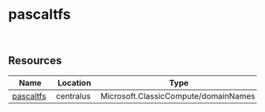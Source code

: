 # pascaltfs 
 
## Resources


| Name | Location | Type |
| --- | --- | --- |
| [pascaltfs](pascaltfs--37024382.md)  | centralus  | Microsoft.ClassicCompute/domainNames  |



